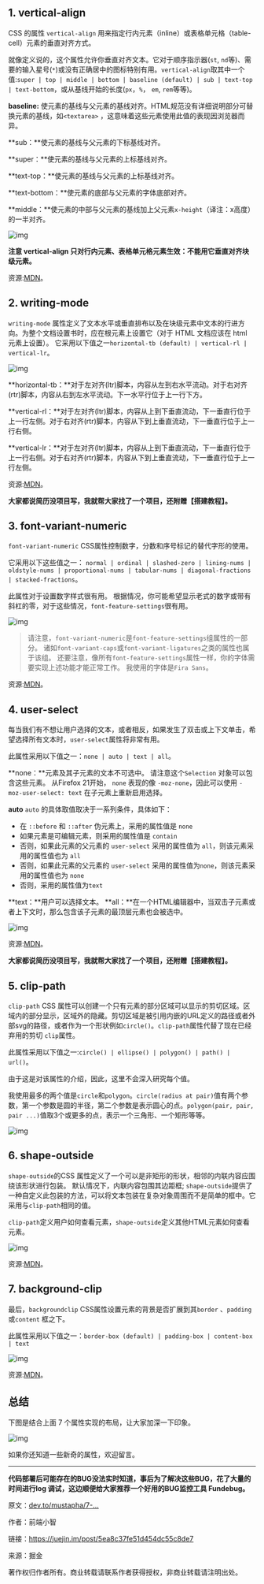 ## 1. vertical-align

CSS 的属性 `vertical-align` 用来指定行内元素（inline）或表格单元格（table-cell）元素的垂直对齐方式。

就像定义说的，这个属性允许你垂直对齐文本。它对于顺序指示器(`st`, `nd`等)、需要的输入星号(`*`)或没有正确居中的图标特别有用。`vertical-align`取其中一个值:`super | top | middle | bottom | baseline (default) | sub | text-top | text-bottom`，或从基线开始的长度(`px`，`%`， `em`, `rem`等等)。

**baseline:** 使元素的基线与父元素的基线对齐。HTML规范没有详细说明部分可替换元素的基线，如`<textarea>` ，这意味着这些元素使用此值的表现因浏览器而异。

**sub：**使元素的基线与父元素的下标基线对齐。

**super：**使元素的基线与父元素的上标基线对齐。

**text-top：**使元素的基线与父元素的上标基线对齐。

**text-bottom：**使元素的底部与父元素的字体底部对齐。

**middle：**使元素的中部与父元素的基线加上父元素`x-height`（译注：x高度）的一半对齐。

![img](https://cdn.nlark.com/yuque/0/2020/gif/1292672/1592023532622-e5ee4d2a-9523-4304-aa56-614f20736c47.gif)

**注意 vertical-align 只对行内元素、表格单元格元素生效：不能用它垂直对齐块级元素。**

资源:[MDN](https://developer.mozilla.org/en-US/docs/Web/CSS/vertical-align)。

## 2. writing-mode

`writing-mode` 属性定义了文本水平或垂直排布以及在块级元素中文本的行进方向。为整个文档设置书时，应在根元素上设置它（对于 HTML 文档应该在 html 元素上设置）。 它采用以下值之一`horizontal-tb (default) | vertical-rl | vertical-lr`。

![img](https://cdn.nlark.com/yuque/0/2020/webp/1292672/1592023532595-da9ecf96-0060-4e44-b7f2-62950a89cb63.webp)

**horizontal-tb：**对于左对齐(ltr)脚本，内容从左到右水平流动。对于右对齐(rtr)脚本，内容从右到左水平流动。下一水平行位于上一行下方。

**vertical-rl：**对于左对齐(ltr)脚本，内容从上到下垂直流动，下一垂直行位于上一行左侧。对于右对齐(rtr)脚本，内容从下到上垂直流动，下一垂直行位于上一行右侧。

**vertical-lr：**对于左对齐(ltr)脚本，内容从上到下垂直流动，下一垂直行位于上一行右侧。对于右对齐(rtr)脚本，内容从下到上垂直流动，下一垂直行位于上一行左侧。

资源:[MDN](https://developer.mozilla.org/en-US/docs/Web/CSS/writing-mode)。

**大家都说简历没项目写，我就帮大家找了一个项目，还附赠【搭建教程】。**

## 3. font-variant-numeric

`font-variant-numeric` CSS属性控制数字，分数和序号标记的替代字形的使用。

它采用以下这些值之一： `normal | ordinal | slashed-zero | lining-nums | oldstyle-nums | proportional-nums | tabular-nums | diagonal-fractions | stacked-fractions`。

此属性对于设置数字样式很有用。 根据情况，你可能希望显示老式的数字或带有斜杠的零，对于这些情况，`font-feature-settings`很有用。

![img](https://cdn.nlark.com/yuque/0/2020/gif/1292672/1592023532633-d408989a-6a40-4225-89b1-80e88fa86b5f.gif)

> 请注意，`font-variant-numeric`是`font-feature-settings`组属性的一部分。 诸如`font-variant-caps`或`font-variant-ligatures`之类的属性也属于该组。 还要注意，像所有`font-feature-settings`属性一样，你的字体需要实现上述功能才能正常工作。 我使用的字体是`Fira Sans`。

资源:[MDN](https://developer.mozilla.org/en-US/docs/Web/CSS/font-variant-numeric)。

## 4. user-select

每当我们有不想让用户选择的文本，或者相反，如果发生了双击或上下文单击，希望选择所有文本时，`user-select`属性将非常有用。

此属性采用以下值之一：`none | auto | text | all`。

**none：**元素及其子元素的文本不可选中。 请注意这个`Selection` 对象可以包含这些元素。 从Firefox 21开始， `none` 表现的像 `-moz-none`，因此可以使用 `-moz-user-select: text` 在子元素上重新启用选择。

**auto** `auto` 的具体取值取决于一系列条件，具体如下：

- 在 `::before` 和 `::after` 伪元素上，采用的属性值是 `none`
- 如果元素是可编辑元素，则采用的属性值是 `contain`
- 否则，如果此元素的父元素的 `user-select` 采用的属性值为 `all`，则该元素采用的属性值也为 `all`
- 否则，如果此元素的父元素的 `user-select` 采用的属性值为`none`，则该元素采用的属性值也为 `none`
- 否则，采用的属性值为`text`

**text：**用户可以选择文本。 **all：**在一个HTML编辑器中，当双击子元素或者上下文时，那么包含该子元素的最顶层元素也会被选中。

![img](https://cdn.nlark.com/yuque/0/2020/gif/1292672/1592023532586-5d7736b0-b17c-4b96-abb9-9a59ce25900c.gif)

资源:[MDN](https://developer.mozilla.org/en-US/docs/Web/CSS/user-select)。

**大家都说简历没项目写，我就帮大家找了一个项目，还附赠【搭建教程】。**

## 5. clip-path

`clip-path` CSS 属性可以创建一个只有元素的部分区域可以显示的剪切区域。区域内的部分显示，区域外的隐藏。剪切区域是被引用内嵌的URL定义的路径或者外部svg的路径，或者作为一个形状例如`circle()`。`clip-path`属性代替了现在已经弃用的剪切 `clip`属性。

此属性采用以下值之一:`circle() | ellipse() | polygon() | path() | url()`。

由于这是对该属性的介绍，因此，这里不会深入研究每个值。

我使用最多的两个值是`circle`和`polygon`。`circle(radius at pair)`值有两个参数，第一个参数是圆的半径，第二个参数是表示圆心的点。`polygon(pair, pair, pair ...)`值取3个或更多的点，表示一个三角形、一个矩形等等。

![img](https://cdn.nlark.com/yuque/0/2020/webp/1292672/1592023532643-cab00cd4-66b5-41b3-bbad-c4fbdebcecef.webp)

## 6. shape-outside

`shape-outside`的CSS 属性定义了一个可以是非矩形的形状，相邻的内联内容应围绕该形状进行包装。 默认情况下，内联内容包围其边距框; `shape-outside`提供了一种自定义此包装的方法，可以将文本包装在复杂对象周围而不是简单的框中。它采用与`clip-path`相同的值。

`clip-path`定义用户如何查看元素，`shape-outside`定义其他HTML元素如何查看元素。

![img](https://cdn.nlark.com/yuque/0/2020/webp/1292672/1592023532611-b2c7f11e-c429-4b99-808d-b77059b308a9.webp)

资源:[MDN](https://developer.mozilla.org/en-US/docs/Web/CSS/shape-outside)。



## 7. background-clip

最后，`backgroundclip` CSS属性设置元素的背景是否扩展到其`border` 、`padding` 或`content` 框之下。

此属性采用以下值之一：`border-box (default) | padding-box | content-box | text`

![img](https://cdn.nlark.com/yuque/0/2020/gif/1292672/1592023559522-8ef19e52-af13-4cb2-966d-4b38a410d014.gif)

资源:[MDN](https://developer.mozilla.org/en-US/docs/Web/CSS/background-clip)。

## 总结

下图是结合上面 7 个属性实现的布局，让大家加深一下印象。

![img](https://cdn.nlark.com/yuque/0/2020/webp/1292672/1592023559478-550963d4-6c4d-4791-830c-56218781f18c.webp)

如果你还知道一些新奇的属性，欢迎留言。

------

**代码部署后可能存在的BUG没法实时知道，事后为了解决这些BUG，花了大量的时间进行log 调试，这边顺便给大家推荐一个好用的BUG监控工具 Fundebug。**

原文：[dev.to/mustapha/7-…](https://dev.to/mustapha/7-amazing-css-properties-you-may-not-know-yet-eej)



作者：前端小智

链接：<https://juejin.im/post/5ea8c37fe51d454dc55c8de7>

来源：掘金

著作权归作者所有。商业转载请联系作者获得授权，非商业转载请注明出处。